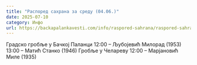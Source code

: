 ```yaml
---
title: "Распоред сахрана за среду (04.06.)"
date: 2025-07-10
category: Инфо
url: https://backapalankavesti.com/info/raspored-sahrana/raspored-sahrana-za-sredu-04-06/
---
```


Градско гробље у Бачкој Паланци
12:00 – Љубојевић Милорад (1953)
13:00 – Матић Станко (1946)
Гробље у Челареву
12:00 – Марјановић Миле (1935)
